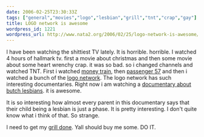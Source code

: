 ```yaml
---
date: 2006-02-25T23:30:33Z
tags: ["general","movies","logo","lesbian","grill","tnt","crap","gay"]
title: LOGO network is awesome
wordpress_id: 1221
wordpress_url: http://www.nata2.org/2006/02/25/logo-network-is-awesome/
---
```


I have been watching the shittiest TV lately. It is horrible. horrible. I watched 4 hours of hallmark tv. first a movie about christmas and then some movie about some heart wrenchy crap. it was so bad. so i changed channels and watched TNT. First i watched <a href="http://imdb.com/title/tt0113845/">money train</a>, then <a href="http://imdb.com/title/tt0105104/">passenger 57</a> and then i watched a bunch of the <a href="http://www.logoonline.com/">logo network</a>. The logo network has such interesting documentaries. Right now i am watching a <a href="http://imdb.com/title/tt0462757/">documentary about butch lesbians</a>. it is awesome.

It is so interesting how almost every parent in this documentary says that their child being a lesbian is just a phase. It is pretty interesting. I don't quite know what i think of that. So strange.

I need to get my <a href="http://www.mrbling.com">grill done</a>. Yall should buy me some. DO IT.
